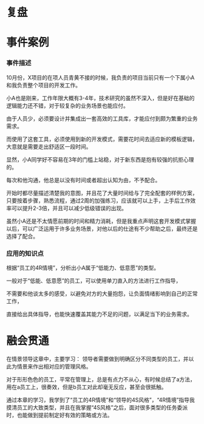 # 复盘


# 事件案例
### 事件描述
10月份，X项目的在项人员青黄不接的时候，我负责的项目当前只有一个下属小A和我负责整个项目的开发工作。

小A也是刚来，工作年限大概有3-4年，技术研究的虽然不深入，但是好在基础的逻辑能力还不错，对于较复杂的业务场景也能应付。

由于人员少，必须要设计并集成出一套高效的工具库，才能应付到颇为繁重的业务需求。

而使用了这套工具，必须使用到新的开发模式，需要花时间去适应新的模板逻辑，大意就是需要走出舒适区一段时间。

显然，小A同学好不容易在3年的门槛上站稳，对于新东西是抱有较强的抗拒心理的。

每次和他沟通，他总是以没有时间或者超出认知为由，不予配合。	

开始时都尽量描述清楚我的意图，并且花了大量时间给与了完全配套的样例方案，只要按着步骤，熟悉流程，通过2周的加强练习，应该就可以上手，上手后工作效率可以提升2-3倍，并且可以减少低级错误的出现。

虽然小A还是不太情愿前期的时间和精力消耗，但是我重点声明这套开发模式掌握以后，可以广泛运用于许多业务场景，对他以后的仕途有不少帮助之后，最终还是选择了配合。

### 应用的知识点
根据“员工的4R情境”，分析出小A属于“低能力、低意愿”的类型。

一般对于“低能、低意愿”的员工，可以使用单刀直入的方法进行工作指导，

不需要和他谈太多的感受，以避免对方的大量抱怨，让负面情绪影响到自己的正常工作，

直接给出具体指导，也能快速覆盖其能力不足的问题，以满足当下的业务需求。


# 融会贯通
在情景领导这章中，主要学习：
领导者需要做到明确区分不同类型的员工，并以此为情景来作出相对应的管理风格。

对于形形色色的员工，平常在管理上，总是有点力不从心，有时候总结了a方法，用在a员工上，很奏效，但是b员工对此却毫无反应，甚至会很抵触。

通过本章的学习，我学到了“员工的4R情境”和“领导的4S风格”，“4R情境”指导我摸清员工的大致类型，并且在我掌握“4S风格”之后，面对很多类型的任务委派时，也能做到提前制定好有效的策略或方法。


